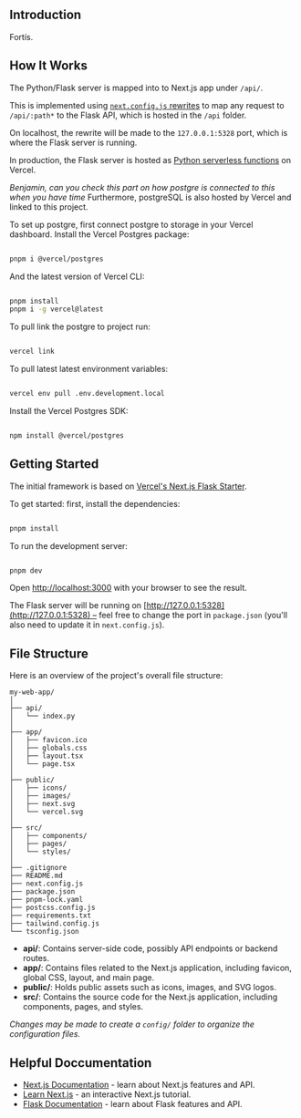 ## Introduction

Fortís. 

## How It Works

The Python/Flask server is mapped into to Next.js app under `/api/`.

This is implemented using [`next.config.js` rewrites](https://github.com/vercel/examples/blob/main/python/nextjs-flask/next.config.js) to map any request to `/api/:path*` to the Flask API, which is hosted in the `/api` folder.

On localhost, the rewrite will be made to the `127.0.0.1:5328` port, which is where the Flask server is running.

In production, the Flask server is hosted as [Python serverless functions](https://vercel.com/docs/concepts/functions/serverless-functions/runtimes/python) on Vercel.

*Benjamin, can you check this part on how postgre is connected to this when you have time*
Furthermore, postgreSQL is also hosted by Vercel and linked to this project.

To set up postgre, first connect postgre to storage in your Vercel dashboard.
Install the Vercel Postgres package:
```bash

pnpm i @vercel/postgres
```
And the latest version of Vercel CLI:
```bash

pnpm install
pnpm i -g vercel@latest
```

To pull link the postgre to project run:
```bash

vercel link
```
To pull latest latest environment variables:
```bash

vercel env pull .env.development.local
``` 

Install the Vercel Postgres SDK:
```bash

npm install @vercel/postgres
``` 

## Getting Started

The initial framework is based on [Vercel's Next.js Flask Starter](https://vercel.com/templates/next.js/nextjs-flask-starter).

To get started: first, install the dependencies:
```bash

pnpm install
```

To run the development server:
```bash

pnpm dev
```

Open [http://localhost:3000](http://localhost:3000) with your browser to see the result.

The Flask server will be running on [http://127.0.0.1:5328](http://127.0.0.1:5328) – feel free to change the port in `package.json` (you'll also need to update it in `next.config.js`).

## File Structure

Here is an overview of the project's overall file structure:

```
my-web-app/
│
├── api/
│   └── index.py
│
├── app/
│   ├── favicon.ico
│   ├── globals.css
│   ├── layout.tsx
│   └── page.tsx
│
├── public/
│   ├── icons/
│   ├── images/
│   ├── next.svg
│   └── vercel.svg
│
├── src/
│   ├── components/
│   ├── pages/
│   └── styles/
│
├── .gitignore
├── README.md
├── next.config.js
├── package.json
├── pnpm-lock.yaml
├── postcss.config.js
├── requirements.txt
├── tailwind.config.js
└── tsconfig.json
```

- **api/**: Contains server-side code, possibly API endpoints or backend routes.
- **app/**: Contains files related to the Next.js application, including favicon, global CSS, layout, and main page.
- **public/**: Holds public assets such as icons, images, and SVG logos.
- **src/**: Contains the source code for the Next.js application, including components, pages, and styles.

*Changes may be made to create a `config/` folder to organize the configuration files.*

## Helpful Doccumentation

- [Next.js Documentation](https://nextjs.org/docs) - learn about Next.js features and API.
- [Learn Next.js](https://nextjs.org/learn) - an interactive Next.js tutorial.
- [Flask Documentation](https://flask.palletsprojects.com/en/1.1.x/) - learn about Flask features and API.

